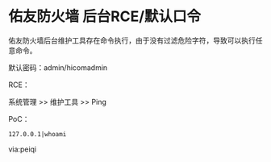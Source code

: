 # 佑友防火墙 后台RCE/默认口令

佑友防火墙后台维护工具存在命令执行，由于没有过滤危险字符，导致可以执行任意命令。

默认密码：admin/hicomadmin

RCE：

系统管理 >> 维护工具 >> Ping

PoC：


```
127.0.0.1|whoami
```

via:peiqi